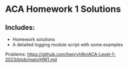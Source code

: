 # ACA Homework 1 Solutions

## Includes:

* Homework solutions
* A detailed logging module script with some examples

Problems: https://github.com/henryh9n/ACA-Level-1-2023/blob/main/HW1.md